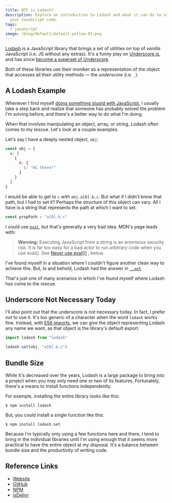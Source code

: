 ```yaml
---
title: WTF is Lodash?
description: Explore an introduction to Lodash and what it can do to support
  your JavaScript code.
tags:
  - javascript
image: /blog/default/default-yellow-03.png
---
```


[Lodash](https://lodash.com/) is a JavaScript library that brings a set of utilities on top of _vanilla_ JavaScript (i.e. JS without any extras). It's a funny play on [Underscore.js](https://underscorejs.org/), and has since [become a superset of Underscore](https://stackoverflow.com/a/13898916/2241124).

Both of these libraries use their moniker as a representation of the object that accesses all their utility methods — the _underscore_ (i.e. `_`).

## A Lodash Example

Whenever I find myself [doing something stupid with JavaScript](/blog/dont-do-stupid-shit-with-javascript/), I usually take a step back and realize that someone has probably solved the problem I'm solving before, and there's a better way to do what I'm doing.

When that involves manipulating an object, array, or string, Lodash often comes to my rescue. Let's look at a couple examples.

Let's say I have a deeply nested object, `obj`:

```js
const obj = {
  a: [
    {
      b: {
        c: "Hi there!"
      }
    }
  ]
}
```

I would be able to get to `c` with `obj.a[0].b.c`. But what if I didn't know that path, but I had to set it? Perhaps the structure of this object can vary. All I have is a string that represents the path at which I want to set.

```js
const propPath = "a[0].b.c"
```

I could use [`eval`](https://developer.mozilla.org/en-US/docs/Web/JavaScript/Reference/Global_Objects/eval), but that's generally a very bad idea. MDN's page leads with:

> **Warning:** Executing JavaScript from a string is an enormous security risk. It is far too easy for a bad actor to run arbitrary code when you use eval(). See [Never use eval()!](https://developer.mozilla.org/en-US/docs/Web/JavaScript/Reference/Global_Objects/eval#Never_use_eval!) , below.

I've found myself in a situation where I couldn't figure another clean way to achieve this. But, _lo_ and behold, Lodash had the answer in [`_.set`](https://lodash.com/docs#set).

That's just one of many scenarios in which I've found myself where Lodash has come to the rescue.

## Underscore Not Necessary Today

I'll also point out that the underscore is not necessary today. In fact, I prefer _not_ to use it. It's too generic of a character when the word `lodash` works fine. Instead, with [ES6 imports](https://developer.mozilla.org/en-US/docs/Web/JavaScript/Reference/Statements/import), we can give the object representing Lodash any name we want, as that object is the library's default export.

```js
import lodash from "lodash"

lodash.set(obj, "a[0].b.c")
```

## Bundle Size

While it's decreased over the years, Lodash is a large package to bring into a project when you may only need one or two of its features. Fortunately, there's a means to install functions independently.

For example, installing the entire library looks like this:

    $ npm install lodash

But, you could install a single function like this:

    $ npm install lodash.set

Because I'm typically only using a few functions here and there, I tend to bring in the individual libraries until I'm using enough that it seems more practical to have the entire object at my disposal. It's a balance between bundle size and the productivity of writing code.

## Reference Links

- [Website](https://lodash.com/)
- [GitHub](https://github.com/lodash/lodash)
- [NPM](https://www.npmjs.com/package/lodash)
- [jsDelivr](https://www.jsdelivr.com/package/npm/lodash)
